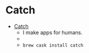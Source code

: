 # Catch
- [Catch](https://www.giorgiocalderolla.com/index.html#catch)
  -  I make apps for humans.
  - 
  - `brew cask install catch`
